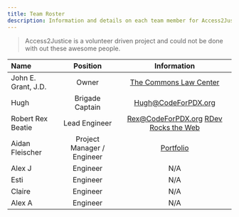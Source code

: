 ```yaml
---
title: Team Roster
description: Information and details on each team member for Access2Justice
---
```


>Access2Justice is a volunteer driven project and could not be done with out these awesome people. 

|Name|Position|Information|
|:-----|:---:|:---:|
| John E. Grant, J.D. | Owner| [The Commons Law Center](thecommonslawcenter.org)|
| Hugh | Brigade Captain | [Hugh@CodeForPDX.org](hugh@codeforpdx.org)|
| Robert Rex Beatie| Lead Engineer | [Rex@CodeForPDX.org](rex@codeforpdx.org) [RDev Rocks the Web](https://rdev.rocks) |
| Aidan Fleischer | Project Manager / Engineer | [Portfolio](https://github.com/afleischer) |
| Alex J | Engineer | N/A |
| Esti | Engineer | N/A |
| Claire | Engineer | N/A |
| Alex A | Engineer | N/A |
